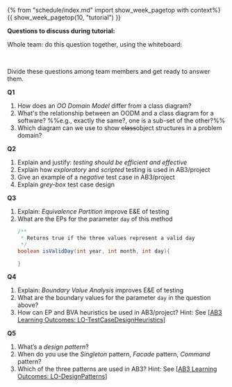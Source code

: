 {% from "schedule/index.md" import show_week_pagetop with context%}
{{ show_week_pagetop(10, "tutorial") }}

**Questions to discuss during tutorial:**

Whole team: do this question together, using the whiteboard:

<div class="indented">
  <include src="../../book/modeling/modelingStructures/objectOrientedDomainModels/q-courseDomainModel.md" />
</div>
<br>

Divide these questions among team members and get ready to answer them.

**Q1**
1. How does an _OO Domain Model_ differ from a class diagram?
1. What's the relationship between an OODM and a class diagram for a software? %%e.g., exactly the same?, one is a sub-set of the other?%%
1. Which diagram can we use to show ~~class~~object structures in a problem domain?

**Q2**
1. Explain and justify: _testing should be efficient and effective_
1. Explain how _exploratory_ and _scripted_ testing is used in AB3/project
1. Give an example of a _negative_ test case in AB3/project
1. Explain _grey-box_ test case design

**Q3**
1. Explain: _Equivalence Partition_ improve E&E of testing
1. What are the EPs for the parameter `day` of this method
   ```java
   /**
    * Returns true if the three values represent a valid day
    */
   boolean isValidDay(int year, int month, int day){
   
   } 
   ```

**Q4**
1. Explain: _Boundary Value Analysis_ improves E&E of testing
1. What are the boundary values for the parameter `day` in the question above?
1. How can EP and BVA heuristics be used in AB3/project? Hint: See [[AB3 Learning Outcomes: LO-TestCaseDesignHeuristics]({{module_org}}/addressbook-level3/blob/master/docs/LearningOutcomes.adoc#apply-test-case-design-heuristics-code-lo-testcasedesignheuristics-code)]

**Q5**
1. What’s a _design pattern_?
1. When do you use the _Singleton_ pattern, _Facade_ pattern, _Command_ pattern?
1. Which of the three patterns are used in AB3? Hint: See [[AB3 Learning Outcomes: LO-DesignPatterns]({{module_org}}/addressbook-level3/blob/master/docs/LearningOutcomes.adoc#apply-design-patterns-code-lo-designpatterns-code)]


